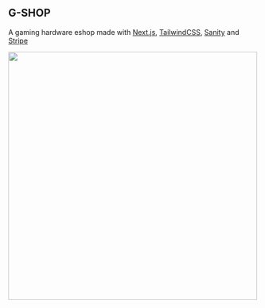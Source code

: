 ## G-SHOP
A gaming hardware eshop made with [Next.js](https://nextjs.org/), [TailwindCSS](), [Sanity](https://www.sanity.io) and [Stripe](https://stripe.com/)

<img src="https://i.ibb.co/dbhhSW0/Recording-2022-11-07-at-17-17-19.gif" align="center" height="500" />


